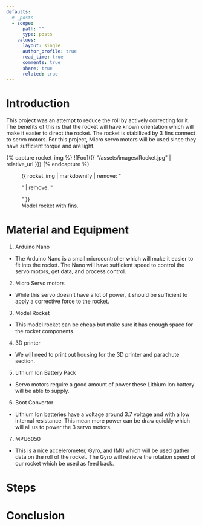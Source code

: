 ```yaml
---
defaults:
  # _posts
  - scope:
      path: ""
      type: posts
    values:
      layout: single
      author_profile: true
      read_time: true
      comments: true
      share: true
      related: true
---
```


# Introduction

This project was an attempt to reduce the roll by actively correcting for it. The benefits of this is that the rocket will have known orientation which will make it easier to direct the rocket. The rocket is stabilized by 3 fins connect to servo motors. For this project, Micro servo motors will be used since they have sufficient torque and are light.

{% capture rocket_img %}
![Foo]({{ "/assets/images/Rocket.jpg" | relative_url }})
{% endcapture %}

<figure>
  {{ rocket_img | markdownify | remove: "<p>" | remove: "</p>" }}
  <figcaption> Model rocket with fins.</figcaption>
</figure>


# Material and Equipment

1.  Arduino Nano
* The Arduino Nano is a small microcontroller which will make it easier to fit into the rocket. The Nano will have sufficient speed to control the servo motors, get data, and process control.
2.  Micro Servo motors
* While this servo doesn't have a lot of power, it should be sufficient to apply a corrective force to the rocket.
3.  Model Rocket
* This model rocket can be cheap but make sure it has enough space for the rocket components.
4.  3D printer
* We will need to print out  housing for the 3D printer and parachute section.
5. Lithium Ion Battery Pack
* Servo motors require a good amount of power these Lithium Ion battery will be able to supply.
6. Boot Convertor
* Lithium Ion batteries have a voltage around 3.7 voltage and with a low internal resistance. This mean more power can be draw quickly which will all us to power the 3 servo motors.
7. MPU6050
* This is a nice accelerometer, Gyro, and IMU which will be used gather data on the roll of the rocket. The Gyro will retrieve the rotation speed of our rocket which be used as feed back.

# Steps

# Conclusion
